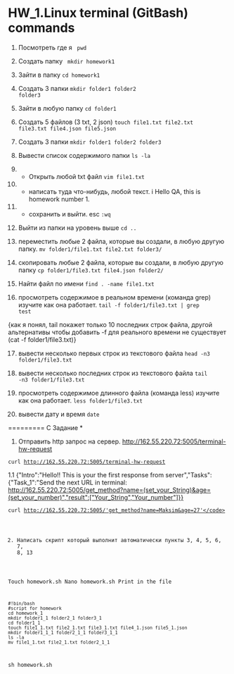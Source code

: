 # HW_1.Linux terminal (GitBash) commands

1) Посмотреть где я
<code> pwd </code>

2) Создать папку
<code> mkdir homework1 </code>

3) Зайти в папку
<code>cd homework1</code>

4) Создать 3 папки
<code>mkdir folder1 folder2 folder3</code>

5) Зайти в любую папку
<code>cd folder1</code>

6) Создать 5 файлов (3 txt, 2 json)
<code>touch file1.txt file2.txt file3.txt file4.json file5.json</code>

7) Создать 3 папки
<code>mkdir folder1 folder2 folder3 </code>

8) Вывести список содержимого папки
<code>ls -la</code>

9) + Открыть любой txt файл
<code>vim file1.txt</code>

10) + написать туда что-нибудь, любой текст.
i
Hello QA, this is homework number 1.

11) + сохранить и выйти.
esc
<code>:wq</code>

12) Выйти из папки на уровень выше
<code>cd ..</code>

13) переместить любые 2 файла, которые вы создали, в любую другую папку.
<code>mv folder1/file1.txt file2.txt folder3/</code>

14) скопировать любые 2 файла, которые вы создали, в любую другую папку
<code>cp folder1/file3.txt file4.json folder2/</code>

15) Найти файл по имени
<code>find . -name file1.txt</code>

16) просмотреть содержимое в реальном времени (команда grep) изучите как она работает. 
<code>tail -f folder1/file3.txt | grep test</code>

{как я понял, tail покажет только 10 последних строк файла, другой альтернативы чтобы добавить -f для реального времени не существует (cat -f folder1/file3.txt)} 

17) вывести несколько первых строк из текстового файла
<code>head -n3 folder1/file3.txt </code>

18) вывести несколько последних строк из текстового файла
<code>tail -n3 folder1/file3.txt</code>

19) просмотреть содержимое длинного файла (команда less) изучите как она работает.
<code>less folder1/file3.txt</code>

20) вывести дату и время
<code>date</code>

=========
C
Задание *
1) Отправить http запрос на сервер.
http://162.55.220.72:5005/terminal-hw-request

<code>curl http://162.55.220.72:5005/terminal-hw-request</code>

1.1 {"Intro":"Hello!! This is your the first response from server","Tasks":{"Task_1":"Send the next URL in terminal: http://162.55.220.72:5005/get_method?name=(set_your_String)&age=(set_your_number)","result":["Your_String","Your_number"]}}

<code>curl http://162.55.220.72:5005/'get_method?name=Maksim&age=27'</code>

2) Написать скрипт который выполнит автоматически пункты 3, 4, 5, 6, 7, 8, 13

Touch homework.sh
Nano homework.sh
Print in the file

<code>
#!bin/bash
#script for homework
cd homework_1
mkdir folder1_1 folder2_1 folder3_1
cd folder1_1
touch file1_1.txt file2_1.txt file3_1.txt file4_1.json file5_1.json
mkdir folder1_1_1 folder2_1_1 folder3_1_1
ls -la
mv file1_1.txt file2_1.txt folder2_1_1 
</code>

sh homework.sh

